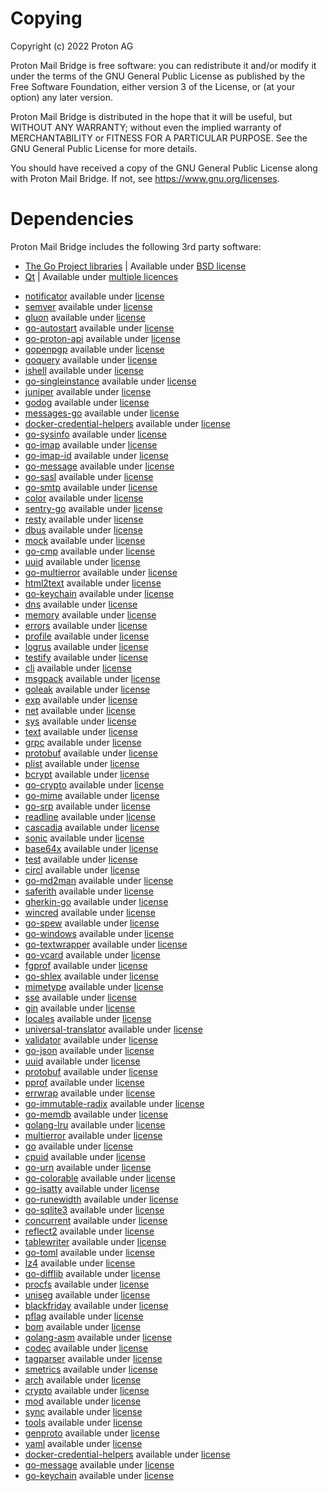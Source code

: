 # Copying
Copyright (c) 2022 Proton AG

Proton Mail Bridge is free software: you can redistribute it and/or modify it
under the terms of the GNU General Public License as published by the Free
Software Foundation, either version 3 of the License, or (at your option) any
later version.

Proton Mail Bridge is distributed in the hope that it will be useful, but WITHOUT ANY
WARRANTY; without even the implied warranty of MERCHANTABILITY or FITNESS FOR A
PARTICULAR PURPOSE. See the GNU General Public License for more details.

You should have received a copy of the GNU General Public License along with
Proton Mail Bridge. If not, see https://www.gnu.org/licenses.


# Dependencies
Proton Mail Bridge includes the following 3rd party software:

* [The Go Project libraries](https://golang.org/project/) | Available under [BSD license](https://golang.org/LICENSE)
* [Qt](https://www.qt.io/)                                | Available under [multiple licences](https://www.qt.io/licensing)

<!-- START AUTOGEN -->
* [notificator](https://github.com/0xAX/notificator) available under [license](https://github.com/0xAX/notificator/blob/master/LICENSE) 
* [semver](https://github.com/Masterminds/semver/v3) available under [license](https://github.com/Masterminds/semver/v3/blob/master/LICENSE) 
* [gluon](https://github.com/ProtonMail/gluon) available under [license](https://github.com/ProtonMail/gluon/blob/master/LICENSE) 
* [go-autostart](https://github.com/ProtonMail/go-autostart) available under [license](https://github.com/ProtonMail/go-autostart/blob/master/LICENSE) 
* [go-proton-api](https://github.com/ProtonMail/go-proton-api) available under [license](https://github.com/ProtonMail/go-proton-api/blob/master/LICENSE) 
* [gopenpgp](https://github.com/ProtonMail/gopenpgp/v2) available under [license](https://github.com/ProtonMail/gopenpgp/v2/blob/master/LICENSE) 
* [goquery](https://github.com/PuerkitoBio/goquery) available under [license](https://github.com/PuerkitoBio/goquery/blob/master/LICENSE) 
* [ishell](https://github.com/abiosoft/ishell) available under [license](https://github.com/abiosoft/ishell/blob/master/LICENSE) 
* [go-singleinstance](https://github.com/allan-simon/go-singleinstance) available under [license](https://github.com/allan-simon/go-singleinstance/blob/master/LICENSE) 
* [juniper](https://github.com/bradenaw/juniper) available under [license](https://github.com/bradenaw/juniper/blob/master/LICENSE) 
* [godog](https://github.com/cucumber/godog) available under [license](https://github.com/cucumber/godog/blob/master/LICENSE) 
* [messages-go](https://github.com/cucumber/messages-go/v16) available under [license](https://github.com/cucumber/messages-go/v16/blob/master/LICENSE) 
* [docker-credential-helpers](https://github.com/docker/docker-credential-helpers) available under [license](https://github.com/docker/docker-credential-helpers/blob/master/LICENSE) 
* [go-sysinfo](https://github.com/elastic/go-sysinfo) available under [license](https://github.com/elastic/go-sysinfo/blob/master/LICENSE) 
* [go-imap](https://github.com/emersion/go-imap) available under [license](https://github.com/emersion/go-imap/blob/master/LICENSE) 
* [go-imap-id](https://github.com/emersion/go-imap-id) available under [license](https://github.com/emersion/go-imap-id/blob/master/LICENSE) 
* [go-message](https://github.com/emersion/go-message) available under [license](https://github.com/emersion/go-message/blob/master/LICENSE) 
* [go-sasl](https://github.com/emersion/go-sasl) available under [license](https://github.com/emersion/go-sasl/blob/master/LICENSE) 
* [go-smtp](https://github.com/emersion/go-smtp) available under [license](https://github.com/emersion/go-smtp/blob/master/LICENSE) 
* [color](https://github.com/fatih/color) available under [license](https://github.com/fatih/color/blob/master/LICENSE) 
* [sentry-go](https://github.com/getsentry/sentry-go) available under [license](https://github.com/getsentry/sentry-go/blob/master/LICENSE) 
* [resty](https://github.com/go-resty/resty/v2) available under [license](https://github.com/go-resty/resty/v2/blob/master/LICENSE) 
* [dbus](https://github.com/godbus/dbus) available under [license](https://github.com/godbus/dbus/blob/master/LICENSE) 
* [mock](https://github.com/golang/mock) available under [license](https://github.com/golang/mock/blob/master/LICENSE) 
* [go-cmp](https://github.com/google/go-cmp) available under [license](https://github.com/google/go-cmp/blob/master/LICENSE) 
* [uuid](https://github.com/google/uuid) available under [license](https://github.com/google/uuid/blob/master/LICENSE) 
* [go-multierror](https://github.com/hashicorp/go-multierror) available under [license](https://github.com/hashicorp/go-multierror/blob/master/LICENSE) 
* [html2text](https://github.com/jaytaylor/html2text) available under [license](https://github.com/jaytaylor/html2text/blob/master/LICENSE) 
* [go-keychain](https://github.com/keybase/go-keychain) available under [license](https://github.com/keybase/go-keychain/blob/master/LICENSE) 
* [dns](https://github.com/miekg/dns) available under [license](https://github.com/miekg/dns/blob/master/LICENSE) 
* [memory](https://github.com/pbnjay/memory) available under [license](https://github.com/pbnjay/memory/blob/master/LICENSE) 
* [errors](https://github.com/pkg/errors) available under [license](https://github.com/pkg/errors/blob/master/LICENSE) 
* [profile](https://github.com/pkg/profile) available under [license](https://github.com/pkg/profile/blob/master/LICENSE) 
* [logrus](https://github.com/sirupsen/logrus) available under [license](https://github.com/sirupsen/logrus/blob/master/LICENSE) 
* [testify](https://github.com/stretchr/testify) available under [license](https://github.com/stretchr/testify/blob/master/LICENSE) 
* [cli](https://github.com/urfave/cli/v2) available under [license](https://github.com/urfave/cli/v2/blob/master/LICENSE) 
* [msgpack](https://github.com/vmihailenco/msgpack/v5) available under [license](https://github.com/vmihailenco/msgpack/v5/blob/master/LICENSE) 
* [goleak](https://go.uber.org/goleak) available under [license](https://pkg.go.dev/go.uber.org/goleak?tab=licenses) 
* [exp](https://golang.org/x/exp) available under [license](https://cs.opensource.google/go/x/exp/+/master:LICENSE) 
* [net](https://golang.org/x/net) available under [license](https://cs.opensource.google/go/x/net/+/master:LICENSE) 
* [sys](https://golang.org/x/sys) available under [license](https://cs.opensource.google/go/x/sys/+/master:LICENSE) 
* [text](https://golang.org/x/text) available under [license](https://cs.opensource.google/go/x/text/+/master:LICENSE) 
* [grpc](https://google.golang.org/grpc) available under [license](https://github.com/grpc/grpc-go/blob/master/LICENSE) 
* [protobuf](https://google.golang.org/protobuf) available under [license](https://github.com/protocolbuffers/protobuf/blob/main/LICENSE) 
* [plist](https://howett.net/plist) available under [license](https://github.com/DHowett/go-plist/blob/main/LICENSE) 
* [bcrypt](https://github.com/ProtonMail/bcrypt) available under [license](https://github.com/ProtonMail/bcrypt/blob/master/LICENSE) 
* [go-crypto](https://github.com/ProtonMail/go-crypto) available under [license](https://github.com/ProtonMail/go-crypto/blob/master/LICENSE) 
* [go-mime](https://github.com/ProtonMail/go-mime) available under [license](https://github.com/ProtonMail/go-mime/blob/master/LICENSE) 
* [go-srp](https://github.com/ProtonMail/go-srp) available under [license](https://github.com/ProtonMail/go-srp/blob/master/LICENSE) 
* [readline](https://github.com/abiosoft/readline) available under [license](https://github.com/abiosoft/readline/blob/master/LICENSE) 
* [cascadia](https://github.com/andybalholm/cascadia) available under [license](https://github.com/andybalholm/cascadia/blob/master/LICENSE) 
* [sonic](https://github.com/bytedance/sonic) available under [license](https://github.com/bytedance/sonic/blob/master/LICENSE) 
* [base64x](https://github.com/chenzhuoyu/base64x) available under [license](https://github.com/chenzhuoyu/base64x/blob/master/LICENSE) 
* [test](https://github.com/chzyer/test) available under [license](https://github.com/chzyer/test/blob/master/LICENSE) 
* [circl](https://github.com/cloudflare/circl) available under [license](https://github.com/cloudflare/circl/blob/master/LICENSE) 
* [go-md2man](https://github.com/cpuguy83/go-md2man/v2) available under [license](https://github.com/cpuguy83/go-md2man/v2/blob/master/LICENSE) 
* [saferith](https://github.com/cronokirby/saferith) available under [license](https://github.com/cronokirby/saferith/blob/master/LICENSE) 
* [gherkin-go](https://github.com/cucumber/gherkin-go/v19) available under [license](https://github.com/cucumber/gherkin-go/v19/blob/master/LICENSE) 
* [wincred](https://github.com/danieljoos/wincred) available under [license](https://github.com/danieljoos/wincred/blob/master/LICENSE) 
* [go-spew](https://github.com/davecgh/go-spew) available under [license](https://github.com/davecgh/go-spew/blob/master/LICENSE) 
* [go-windows](https://github.com/elastic/go-windows) available under [license](https://github.com/elastic/go-windows/blob/master/LICENSE) 
* [go-textwrapper](https://github.com/emersion/go-textwrapper) available under [license](https://github.com/emersion/go-textwrapper/blob/master/LICENSE) 
* [go-vcard](https://github.com/emersion/go-vcard) available under [license](https://github.com/emersion/go-vcard/blob/master/LICENSE) 
* [fgprof](https://github.com/felixge/fgprof) available under [license](https://github.com/felixge/fgprof/blob/master/LICENSE) 
* [go-shlex](https://github.com/flynn-archive/go-shlex) available under [license](https://github.com/flynn-archive/go-shlex/blob/master/LICENSE) 
* [mimetype](https://github.com/gabriel-vasile/mimetype) available under [license](https://github.com/gabriel-vasile/mimetype/blob/master/LICENSE) 
* [sse](https://github.com/gin-contrib/sse) available under [license](https://github.com/gin-contrib/sse/blob/master/LICENSE) 
* [gin](https://github.com/gin-gonic/gin) available under [license](https://github.com/gin-gonic/gin/blob/master/LICENSE) 
* [locales](https://github.com/go-playground/locales) available under [license](https://github.com/go-playground/locales/blob/master/LICENSE) 
* [universal-translator](https://github.com/go-playground/universal-translator) available under [license](https://github.com/go-playground/universal-translator/blob/master/LICENSE) 
* [validator](https://github.com/go-playground/validator/v10) available under [license](https://github.com/go-playground/validator/v10/blob/master/LICENSE) 
* [go-json](https://github.com/goccy/go-json) available under [license](https://github.com/goccy/go-json/blob/master/LICENSE) 
* [uuid](https://github.com/gofrs/uuid) available under [license](https://github.com/gofrs/uuid/blob/master/LICENSE) 
* [protobuf](https://github.com/golang/protobuf) available under [license](https://github.com/golang/protobuf/blob/master/LICENSE) 
* [pprof](https://github.com/google/pprof) available under [license](https://github.com/google/pprof/blob/master/LICENSE) 
* [errwrap](https://github.com/hashicorp/errwrap) available under [license](https://github.com/hashicorp/errwrap/blob/master/LICENSE) 
* [go-immutable-radix](https://github.com/hashicorp/go-immutable-radix) available under [license](https://github.com/hashicorp/go-immutable-radix/blob/master/LICENSE) 
* [go-memdb](https://github.com/hashicorp/go-memdb) available under [license](https://github.com/hashicorp/go-memdb/blob/master/LICENSE) 
* [golang-lru](https://github.com/hashicorp/golang-lru) available under [license](https://github.com/hashicorp/golang-lru/blob/master/LICENSE) 
* [multierror](https://github.com/joeshaw/multierror) available under [license](https://github.com/joeshaw/multierror/blob/master/LICENSE) 
* [go](https://github.com/json-iterator/go) available under [license](https://github.com/json-iterator/go/blob/master/LICENSE) 
* [cpuid](https://github.com/klauspost/cpuid/v2) available under [license](https://github.com/klauspost/cpuid/v2/blob/master/LICENSE) 
* [go-urn](https://github.com/leodido/go-urn) available under [license](https://github.com/leodido/go-urn/blob/master/LICENSE) 
* [go-colorable](https://github.com/mattn/go-colorable) available under [license](https://github.com/mattn/go-colorable/blob/master/LICENSE) 
* [go-isatty](https://github.com/mattn/go-isatty) available under [license](https://github.com/mattn/go-isatty/blob/master/LICENSE) 
* [go-runewidth](https://github.com/mattn/go-runewidth) available under [license](https://github.com/mattn/go-runewidth/blob/master/LICENSE) 
* [go-sqlite3](https://github.com/mattn/go-sqlite3) available under [license](https://github.com/mattn/go-sqlite3/blob/master/LICENSE) 
* [concurrent](https://github.com/modern-go/concurrent) available under [license](https://github.com/modern-go/concurrent/blob/master/LICENSE) 
* [reflect2](https://github.com/modern-go/reflect2) available under [license](https://github.com/modern-go/reflect2/blob/master/LICENSE) 
* [tablewriter](https://github.com/olekukonko/tablewriter) available under [license](https://github.com/olekukonko/tablewriter/blob/master/LICENSE) 
* [go-toml](https://github.com/pelletier/go-toml/v2) available under [license](https://github.com/pelletier/go-toml/v2/blob/master/LICENSE) 
* [lz4](https://github.com/pierrec/lz4/v4) available under [license](https://github.com/pierrec/lz4/v4/blob/master/LICENSE) 
* [go-difflib](https://github.com/pmezard/go-difflib) available under [license](https://github.com/pmezard/go-difflib/blob/master/LICENSE) 
* [procfs](https://github.com/prometheus/procfs) available under [license](https://github.com/prometheus/procfs/blob/master/LICENSE) 
* [uniseg](https://github.com/rivo/uniseg) available under [license](https://github.com/rivo/uniseg/blob/master/LICENSE) 
* [blackfriday](https://github.com/russross/blackfriday/v2) available under [license](https://github.com/russross/blackfriday/v2/blob/master/LICENSE) 
* [pflag](https://github.com/spf13/pflag) available under [license](https://github.com/spf13/pflag/blob/master/LICENSE) 
* [bom](https://github.com/ssor/bom) available under [license](https://github.com/ssor/bom/blob/master/LICENSE) 
* [golang-asm](https://github.com/twitchyliquid64/golang-asm) available under [license](https://github.com/twitchyliquid64/golang-asm/blob/master/LICENSE) 
* [codec](https://github.com/ugorji/go/codec) available under [license](https://github.com/ugorji/go/codec/blob/master/LICENSE) 
* [tagparser](https://github.com/vmihailenco/tagparser/v2) available under [license](https://github.com/vmihailenco/tagparser/v2/blob/master/LICENSE) 
* [smetrics](https://github.com/xrash/smetrics) available under [license](https://github.com/xrash/smetrics/blob/master/LICENSE) 
* [arch](https://golang.org/x/arch) available under [license](https://cs.opensource.google/go/x/arch/+/master:LICENSE) 
* [crypto](https://golang.org/x/crypto) available under [license](https://cs.opensource.google/go/x/crypto/+/master:LICENSE) 
* [mod](https://golang.org/x/mod) available under [license](https://cs.opensource.google/go/x/mod/+/master:LICENSE) 
* [sync](https://golang.org/x/sync) available under [license](https://cs.opensource.google/go/x/sync/+/master:LICENSE) 
* [tools](https://golang.org/x/tools) available under [license](https://cs.opensource.google/go/x/tools/+/master:LICENSE) 
* [genproto](https://google.golang.org/genproto) available under [license](https://pkg.go.dev/google.golang.org/genproto?tab=licenses) 
* [yaml](https://gopkg.in/yaml.v3) available under [license](https://github.com/go-yaml/yaml/blob/v3.0.1/LICENSE) 
* [docker-credential-helpers](https://github.com/ProtonMail/docker-credential-helpers) available under [license](https://github.com/ProtonMail/docker-credential-helpers/blob/master/LICENSE) 
* [go-message](https://github.com/ProtonMail/go-message) available under [license](https://github.com/ProtonMail/go-message/blob/master/LICENSE) 
* [go-keychain](https://github.com/cuthix/go-keychain) available under [license](https://github.com/cuthix/go-keychain/blob/master/LICENSE) 
<!-- END AUTOGEN -->

